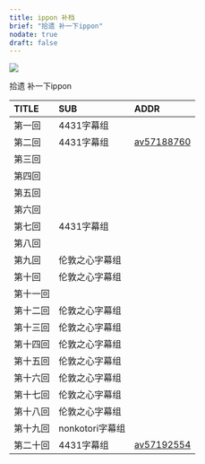 ```yaml
---
title: ippon 补档
brief: "拾遗 补一下ippon"
nodate: true
draft: false
---
```




![](https://i.imgur.com/aPevZwG.png)



拾遗 补一下ippon

|TITLE                        |SUB               |ADDR
|:----------------------------|:-----------------|:---
|第一回|4431字幕组|
|第二回|4431字幕组|[av57188760](/post/2019-06-29-NA-57188760/)
|第三回||
|第四回||
|第五回||
|第六回||
|第七回|4431字幕组|
|第八回||
|第九回|伦敦之心字幕组|
|第十回|伦敦之心字幕组|
|第十一回||
|第十二回|伦敦之心字幕组|
|第十三回|伦敦之心字幕组|
|第十四回|伦敦之心字幕组|
|第十五回|伦敦之心字幕组|
|第十六回|伦敦之心字幕组|
|第十七回|伦敦之心字幕组|
|第十八回|伦敦之心字幕组|
|第十九回|nonkotori字幕组|
|第二十回|4431字幕组|[av57192554](/post/2019-06-29-181215-57192554/)
